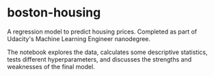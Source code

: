 # boston-housing
A regression model to predict housing prices. Completed as part of Udacity's Machine Learning Engineer nanodegree.

The notebook explores the data, calculates some descriptive statistics, tests different hyperparameters, and discusses the strengths and weaknesses of the final model.
